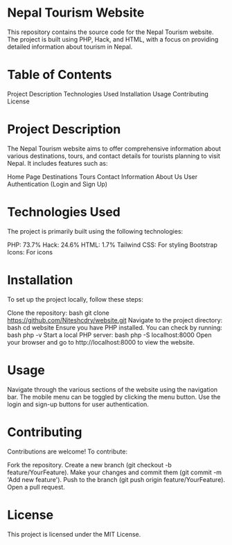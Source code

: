 # Nepal Tourism Website
This repository contains the source code for the Nepal Tourism website. The project is built using PHP, Hack, and HTML, with a focus on providing detailed information about tourism in Nepal.

# Table of Contents
Project Description
Technologies Used
Installation
Usage
Contributing
License
# Project Description
The Nepal Tourism website aims to offer comprehensive information about various destinations, tours, and contact details for tourists planning to visit Nepal. It includes features such as:

Home Page
Destinations
Tours
Contact Information
About Us
User Authentication (Login and Sign Up)
# Technologies Used
The project is primarily built using the following technologies:

PHP: 73.7%
Hack: 24.6%
HTML: 1.7%
Tailwind CSS: For styling
Bootstrap Icons: For icons
# Installation
To set up the project locally, follow these steps:

Clone the repository:
bash
git clone https://github.com/Niteshcdry/website.git
Navigate to the project directory:
bash
cd website
Ensure you have PHP installed. You can check by running:
bash
php -v
Start a local PHP server:
bash
php -S localhost:8000
Open your browser and go to http://localhost:8000 to view the website.
# Usage
Navigate through the various sections of the website using the navigation bar.
The mobile menu can be toggled by clicking the menu button.
Use the login and sign-up buttons for user authentication.
# Contributing
Contributions are welcome! To contribute:

Fork the repository.
Create a new branch (git checkout -b feature/YourFeature).
Make your changes and commit them (git commit -m 'Add new feature').
Push to the branch (git push origin feature/YourFeature).
Open a pull request.
# License
This project is licensed under the MIT License.

